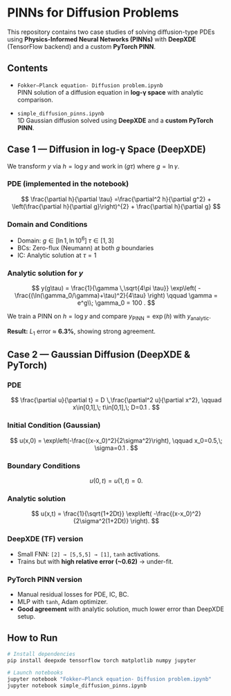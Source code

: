 # PINNs for Diffusion Problems

This repository contains two case studies of solving diffusion-type PDEs using **Physics-Informed Neural Networks (PINNs)** with **DeepXDE** (TensorFlow backend) and a custom **PyTorch PINN**.

## Contents

- `Fokker–Planck equation- Diffusion problem.ipynb`  
  PINN solution of a diffusion equation in **log-γ space** with analytic comparison.

- `simple_diffusion_pinns.ipynb`  
  1D Gaussian diffusion solved using **DeepXDE** and a **custom PyTorch PINN**.


## Case 1 — Diffusion in log-γ Space (DeepXDE)

We transform $y$ via $h = \log y$ and work in $(g\tau)$ where $g=\ln \gamma$.

### PDE (implemented in the notebook)

$$
\frac{\partial h}{\partial \tau}
=\frac{\partial^2 h}{\partial g^2}
+
\left(\frac{\partial h}{\partial g}\right)^{2}
+
\frac{\partial h}{\partial g}
$$


### Domain and Conditions
- Domain: $g \in [\ln 1, \ln 10^6]\; \tau \in [1,3]$  
- BCs: Zero-flux (Neumann) at both $g$ boundaries  
- IC: Analytic solution at $\tau=1$

### Analytic solution for $y$
$$
y(g\tau) =
\frac{1}{\gamma \,\sqrt{4\pi \tau}}
\exp\left(
-\frac{(\ln(\gamma_0/\gamma)+\tau)^2}{4\tau}
\right)
\qquad
\gamma = e^g\\; \gamma_0 = 100 .
$$

We train a PINN on $h=\log y$ and compare $y_{\text{PINN}} = \exp(h)$ with $y_{\text{analytic}}$.

**Result:** $L_1$ error ≈ **6.3%**, showing strong agreement.

## Case 2 — Gaussian Diffusion (DeepXDE & PyTorch)

### PDE
$$
\frac{\partial u}{\partial t}
= D \,\frac{\partial^2 u}{\partial x^2},
\qquad
x\in[0,1],\; t\in[0,1],\; D=0.1 .
$$

### Initial Condition (Gaussian)
$$
u(x,0) =
\exp\left(-\frac{(x-x_0)^2}{2\sigma^2}\right),
\qquad x_0=0.5,\; \sigma=0.1 .
$$

### Boundary Conditions
$$
u(0,t) = u(1,t) = 0.
$$

### Analytic solution
$$
u(x,t) =
\frac{1}{\sqrt{1+2Dt}}
\exp\left(
-\frac{(x-x_0)^2}{2\sigma^2(1+2Dt)}
\right).
$$


### DeepXDE (TF) version
- Small FNN: `[2] → [5,5,5] → [1]`, `tanh` activations.  
- Trains but with **high relative error (~0.62)** → under-fit.

### PyTorch PINN version
- Manual residual losses for PDE, IC, BC.  
- MLP with `tanh`, Adam optimizer.  
- **Good agreement** with analytic solution, much lower error than DeepXDE setup.

## How to Run

```bash
# Install dependencies
pip install deepxde tensorflow torch matplotlib numpy jupyter

# Launch notebooks
jupyter notebook "Fokker–Planck equation- Diffusion problem.ipynb"
jupyter notebook simple_diffusion_pinns.ipynb
